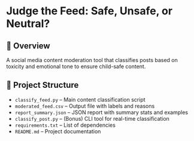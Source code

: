 # Judge the Feed: Safe, Unsafe, or Neutral?

## 📌 Overview
A social media content moderation tool that classifies posts based on toxicity and emotional tone to ensure child-safe content.

## 📁 Project Structure
- `classify_feed.py` – Main content classification script
- `moderated_feed.csv` – Output file with labels and reasons
- `report_summary.json` – JSON report with summary stats and examples
- `classify_post.py` – (Bonus) CLI tool for real-time classification
- `requirements.txt` – List of dependencies
- `README.md` – Project documentation
